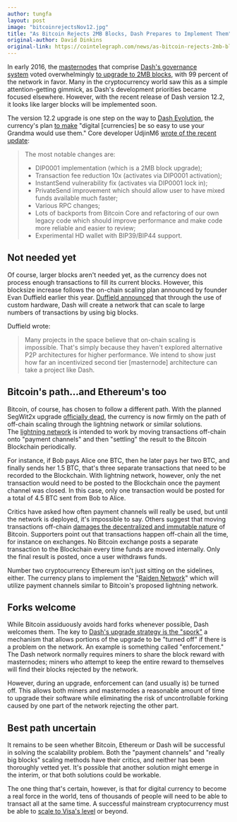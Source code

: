 ```yaml
---
author: tungfa
layout: post
image: "bitcoinrejectsNov12.jpg"
title: "As Bitcoin Rejects 2MB Blocks, Dash Prepares to Implement Them"
original-author: David Dinkins 
original-link: https://cointelegraph.com/news/as-bitcoin-rejects-2mb-blocks-dash-prepares-to-implement-them
---
```


In early 2016, the [masternodes](https://cointelegraph.com/news/the-rise-of-masternodes-might-soon-be-followed-by-the-creation-of-servicenodes) that comprise [Dash's governance system](https://cointelegraph.com/news/pr-decentralized-how-dash-succeeded-in-dao-powered-public-outreach) voted overwhelmingly [to upgrade to 2MB blocks](https://www.dashcentral.org/p/2mb-blocksize), with 99 percent of the network in favor. Many in the cryptocurrency world saw this as a simple attention-getting gimmick, as Dash's development priorities became focused elsewhere. However, with the recent release of Dash version 12.2, it looks like larger blocks will be implemented soon.

The version 12.2 upgrade is one step on the way to [Dash Evolution](https://cointelegraph.com/news/dash-payment-platform-evolution-aims-to-undercut-paypal-venmo-from-2018-altcoins-roadmap), the currency's plan [to make](https://www.dash.org/) "digital [currencies] be so easy to use your Grandma would use them." Core developer UdjinM6 [wrote of the recent update](https://www.dash.org/forum/threads/version-12-2-release.17807/):

> The most notable changes are:
>
> -   DIP0001 implementation (which is a 2MB block upgrade);
> -   Transaction fee reduction 10x (activates via DIP0001 activation);
> -   InstantSend vulnerability fix (activates via DIP0001 lock in);
> -   PrivateSend improvement which should allow user to have mixed funds available much faster;
> -   Various RPC changes;
> -   Lots of backports from Bitcoin Core and refactoring of our own legacy code which should improve performance and make code more reliable and easier to review;
> -   Experimental HD wallet with BIP39/BIP44 support.

Not needed yet
--------------

Of course, larger blocks aren't needed yet, as the currency does not process enough transactions to fill its current blocks. However, this blocksize increase follows the on-chain scaling plan announced by founder Evan Duffield earlier this year. [Duffield announced](https://medium.com/@eduffield222/how-to-enabling-on-chain-scaling-2ffab5997f8b) that through the use of custom hardware, Dash will create a network that can scale to large numbers of transactions by using big blocks.

Duffield wrote:

> Many projects in the space believe that on-chain scaling is impossible. That's simply because they haven't explored alternative P2P architectures for higher performance. We intend to show just how far an incentivized second tier [masternode] architecture can take a project like Dash.

Bitcoin's path...and Ethereum's too
-----------------------------------

Bitcoin, of course, has chosen to follow a different path. With the planned SegWit2x upgrade [officially dead](https://cointelegraph.com/news/segwit2x-is-dead-long-live-bitcoin-price-hits-all-time-high-as-hard-fork-canceled), the currency is now firmly on the path of off-chain scaling through the lightning network or similar solutions. The [lightning network](https://cointelegraph.com/tags/lightning-network) is intended to work by moving transactions off-chain onto "payment channels" and then "settling" the result to the Bitcoin Blockchain periodically.

For instance, if Bob pays Alice one BTC, then he later pays her two BTC, and finally sends her 1.5 BTC, that's three separate transactions that need to be recorded to the Blockchain. With lightning network, however, only the net transaction would need to be posted to the Blockchain once the payment channel was closed. In this case, only one transaction would be posted for a total of 4.5 BTC sent from Bob to Alice.

Critics have asked how often payment channels will really be used, but until the network is deployed, it's impossible to say. Others suggest that moving transactions off-chain [damages the decentralized and immutable nature](https://cointelegraph.com/news/lightning-network-will-be-highly-centralized-gavin-andresen) of Bitcoin. Supporters point out that transactions happen off-chain all the time, for instance on exchanges. No Bitcoin exchange posts a separate transaction to the Blockchain every time funds are moved internally. Only the final result is posted, once a user withdraws funds.

Number two cryptocurrency Ethereum isn't just sitting on the sidelines, either. The currency plans to implement the "[Raiden Network](https://cointelegraph.com/news/raiden-project-sets-milestone-for-ethereums-scaling-solution)" which will utilize payment channels similar to Bitcoin's proposed lightning network.

Forks welcome
-------------

While Bitcoin assiduously avoids hard forks whenever possible, Dash welcomes them. The key to [Dash's upgrade strategy is the "spork"](https://cointelegraph.com/news/dashs-past-and-future-an-editorial) a mechanism that allows portions of the upgrade to be "turned off" if there is a problem on the network. An example is something called "enforcement." The Dash network normally requires miners to share the block reward with masternodes; miners who attempt to keep the entire reward to themselves will find their blocks rejected by the network.

However, during an upgrade, enforcement can (and usually is) be turned off. This allows both miners and masternodes a reasonable amount of time to upgrade their software while eliminating the risk of uncontrollable forking caused by one part of the network rejecting the other part.

Best path uncertain
-------------------

It remains to be seen whether Bitcoin, Ethereum or Dash will be successful in solving the scalability problem. Both the "payment channels" and "really big blocks" scaling methods have their critics, and neither has been thoroughly vetted yet. It's possible that another solution might emerge in the interim, or that both solutions could be workable.

The one thing that's certain, however, is that for digital currency to become a real force in the world, tens of thousands of people will need to be able to transact all at the same time. A successful mainstream cryptocurrency must be able to [scale to Visa's level](https://cointelegraph.com/news/how-sharding-based-blockchains-could-handle-more-transactions-than-visa) or beyond.
